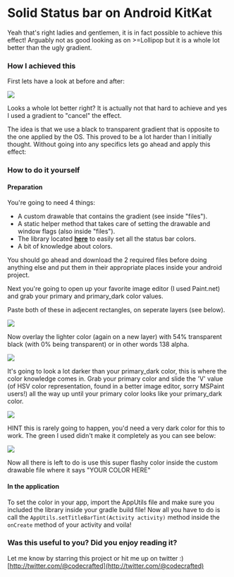 # Solid Status bar on Android KitKat

Yeah that's right ladies and gentlemen, it is in fact possible to achieve this effect! Arguably not as good looking as on >=Lollipop but it is a whole lot better than the ugly gradient.

### How I achieved this

First lets have a look at before and after:

![](http://i.imgur.com/CGpsZQU.png)

Looks a whole lot better right? It is actually not that hard to achieve and yes I used a gradient to "cancel" the effect.

The idea is that we use a black to transparent gradient that is opposite to the one applied by the OS. This proved to be a lot harder than I initially thought. Without going into any specifics lets go ahead and apply this effect:

### How to do it yourself

#### Preparation

You're going to need 4 things:

 - A custom drawable that contains the gradient (see inside "files").
 - A static helper method that takes care of setting the drawable and window flags (also inside "files").
 - The library located __[here](https://github.com/jgilfelt/SystemBarTint)__ to easily set all the status bar colors.
 - A bit of knowledge about colors.
 
You should go ahead and download the 2 required files before doing anything else and put them in their appropriate places inside your android project.

Next you're going to open up your favorite image editor (I used Paint.net) and grab your primary and primary\_dark color values.

Paste both of these in adjecent rectangles, on seperate layers (see below).

![](http://i.imgur.com/9zCrp49.png)

Now overlay the lighter color (again on a new layer) with 54% transparent black (with 0% being transparent) or in other words 138 alpha.

![](http://i.imgur.com/eTS7kPM.png)

It's going to look a lot darker than your primary\_dark color, this is where the color knowledge comes in. Grab your primary color and slide the 'V' value (of HSV color representation, found in a better image editor, sorry MSPaint users!) all the way up until your primary color looks like your primary\_dark color. 

![](http://i.imgur.com/gUSJ3Uy.png)

HINT this is rarely going to happen, you'd need a very dark color for this to work. The green I used didn't make it completely as you can see below:

![](http://i.imgur.com/sJOrzvw.png)

Now all there is left to do is use this super flashy color inside the custom drawable file where it says "YOUR COLOR HERE"

#### In the application

To set the color in your app, import the AppUtils file and make sure you included the library inside your gradle build file! Now all you have to do is call the `AppUtils.setTitleBarTint(Activity activity)` method inside the `onCreate` method of your activity and voila!

### Was this useful to you? Did you enjoy reading it? 

Let me know by starring this project or hit me up on twitter :) [http://twitter.com/@codecrafted](http://twitter.com/@codecrafted)